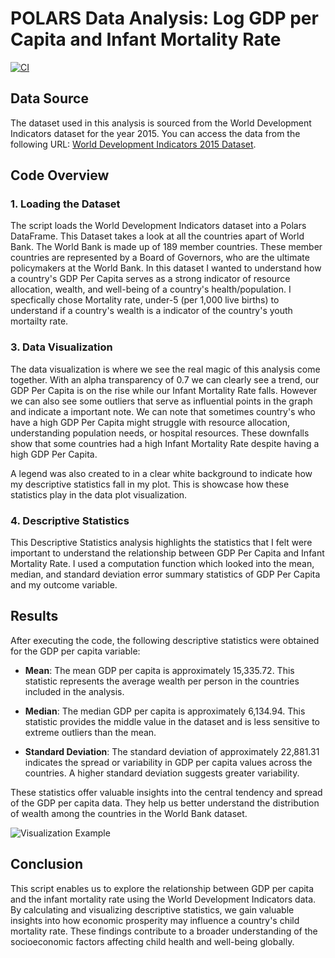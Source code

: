# POLARS Data Analysis: Log GDP per Capita and Infant Mortality Rate
[![CI](https://github.com/nogibjj/Simrun_Polars_Statistics/actions/workflows/main.yml/badge.svg)](https://github.com/nogibjj/Simrun_Polars_Statistics/actions/workflows/main.yml)
## Data Source

The dataset used in this analysis is sourced from the World Development Indicators dataset for the year 2015. You can access the data from the following URL: [World Development Indicators 2015 Dataset](https://media.githubusercontent.com/media/nickeubank/MIDS_Data/master/World_Development_Indicators/wdi_small_tidy_2015.csv).

## Code Overview

### 1. Loading the Dataset

The script loads the World Development Indicators dataset into a Polars DataFrame. This Dataset takes a look at all the countries apart of World Bank. The World Bank is made up of 189 member countries. These member countries are represented by a Board of Governors, who are the ultimate policymakers at the World Bank. In this dataset I wanted to understand how a country's GDP Per Capita serves as a strong indicator of resource allocation, wealth, and well-being of a country's health/population. I specfically chose Mortality rate, under-5 (per 1,000 live births) to understand if a country's wealth is a indicator of the country's youth mortailty rate.

### 3. Data Visualization
The data visualization is where we see the real magic of this analysis come together. With an alpha transparency of 0.7 we can clearly see a trend, our GDP Per Capita is on the rise while our Infant Mortality Rate falls. However we can also see some outliers that serve as influential points in the graph and indicate a important note. We can note that sometimes country's who have a high GDP Per Capita might struggle with resource allocation, understanding population needs, or hospital resources. These downfalls show that some countries had a high Infant Mortality Rate despite having a high GDP Per Capita. 

A legend was also created to in a clear white background to indicate how my descriptive statistics fall in my plot. This is showcase how these statistics play in the data plot visualization. 

### 4. Descriptive Statistics

This Descriptive Statistics analysis highlights the statistics that I felt were important to understand the relationship between GDP Per Capita and Infant Mortality Rate. I used a computation function which looked into the mean, median, and standard deviation error summary statistics of GDP Per Capita and my outcome variable. 

## Results

After executing the code, the following descriptive statistics were obtained for the GDP per capita variable:

- **Mean**: The mean GDP per capita is approximately 15,335.72. This statistic represents the average wealth per person in the countries included in the analysis.

- **Median**: The median GDP per capita is approximately 6,134.94. This statistic provides the middle value in the dataset and is less sensitive to extreme outliers than the mean.

- **Standard Deviation**: The standard deviation of approximately 22,881.31 indicates the spread or variability in GDP per capita values across the countries. A higher standard deviation suggests greater variability.

These statistics offer valuable insights into the central tendency and spread of the GDP per capita data. They help us better understand the distribution of wealth among the countries in the World Bank dataset.

![Visualization Example](https://github.com/nogibjj/Simrun_Polars_Statistics/issues/1#issue-1893689204)


## Conclusion

This script enables us to explore the relationship between GDP per capita and the infant mortality rate using the World Development Indicators data. By calculating and visualizing descriptive statistics, we gain valuable insights into how economic prosperity may influence a country's child mortality rate. These findings contribute to a broader understanding of the socioeconomic factors affecting child health and well-being globally.
